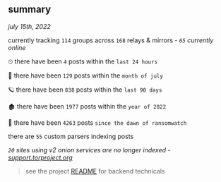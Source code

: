 
## summary
_july 15th, 2022_

currently tracking `114` groups across `168` relays & mirrors - _`65` currently online_

⏲ there have been `4` posts within the `last 24 hours`

🦈 there have been `129` posts within the `month of july`

🪐 there have been `838` posts within the `last 90 days`

🏚 there have been `1977` posts within the `year of 2022`

🦕 there have been `4263` posts `since the dawn of ransomwatch`

there are `55` custom parsers indexing posts

_`20` sites using v2 onion services are no longer indexed - [support.torproject.org](https://support.torproject.org/onionservices/v2-deprecation/)_

> see the project [README](https://github.com/joshhighet/ransomwatch#ransomwatch--) for backend technicals
